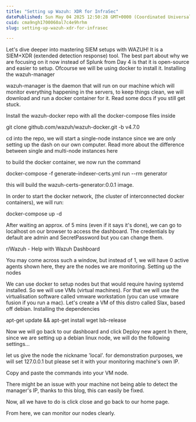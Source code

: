 ```yaml
---
title: "Setting up Wazuh: XDR for InfraSec"
datePublished: Sun May 04 2025 12:50:28 GMT+0000 (Coordinated Universal Time)
cuid: cma9ngh1700060al7c4e9hrhm
slug: setting-up-wazuh-xdr-for-infrasec

---
```


Let's dive deeper into mastering SIEM setups with WAZUH! It is a SIEM+XDR (extended detection response) tool. The best part about why we are focusing on it now instead of Splunk from Day 4 is that it is open-source and easier to setup. Ofcourse we will be using docker to install it.
Installing the wazuh-manager

wazuh-manager is the daemon that will run on our machine which will monitor everything happening in the servers, to keep things clean, we will download and run a docker container for it. Read some docs if you still get stuck.

Install the wazuh-docker repo with all the docker-compose files inside

git clone github.com/wazuh/wazuh-docker.git -b v4.7.0

cd into the repo, we will start a single-node instance since we are only setting up the dash on our own computer. Read more about the difference between single and multi-node instances here

to build the docker container, we now run the command

docker-compose -f generate-indexer-certs.yml run --rm generator

this will build the wazuh-certs-generator:0.0.1 image.

In order to start the docker network, (the cluster of interconnected docker containers), we will run:

docker-compose up -d

After waiting an approx. of 5 mins (even if it says it's done), we can go to localhost on our browser to access the dashboard. The credentials by default are admin and SecretPassword but you can change them.

r/Wazuh - Help with Wazuh Dashboard

You may come across such a window, but instead of 1, we will have 0 active agents shown here, they are the nodes we are monitoring.
Setting up the nodes

We can use docker to setup nodes but that would require having systemd installed. So we will use VMs (virtual machines). For that we will use the virtualisation software called vmware workstation (you can use vmware fusion if you run a mac). Let's create a VM of this distro called Slax, based off debian.
Installing the dependencies

apt-get update && apt-get install wget lsb-release

Now we will go back to our dashboard and click Deploy new agent In there, since we are setting up a debian linux node, we will do the following settings...

let us give the node the nickname 'local'. for demonstration purposes, we will set 127.0.0.1 but please set it with your monitoring machine's own IP.

Copy and paste the commands into your VM node.

There might be an issue with your machine not being able to detect the manager's IP, thanks to this blog, this can easily be fixed.

Now, all we have to do is click close and go back to our home page.

From here, we can monitor our nodes clearly.

